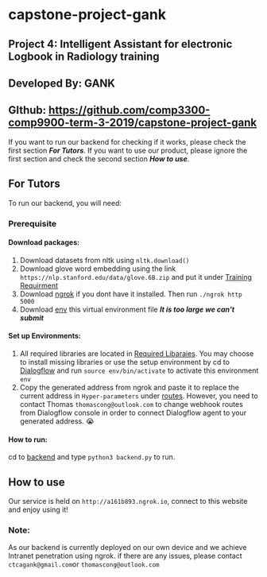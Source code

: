 # capstone-project-gank
Project 4: Intelligent Assistant for electronic Logbook in Radiology training
----------------
Developed By: GANK
-----------------
GIthub: https://github.com/comp3300-comp9900-term-3-2019/capstone-project-gank
-----------------
If you want to run our backend for checking if it works, please check the first section ***For Tutors***.
If you want to use our product, please ignore the first section and check the second section ***How to use***.
## For Tutors
To run our backend, you will need:
### Prerequisite
#### Download packages:
1. Download datasets from nltk using `nltk.download()`
2. Download glove word embedding using the link  `https://nlp.stanford.edu/data/glove.6B.zip` and put it under [Training Requirment](./backend/app/training_requirements/)
3. Download [ngrok](https://ngrok.com/) if you dont have it installed. Then run `./ngrok http 5000`
4. Download [env](./Dialogflow/env) this virtual environment file ***It is too large we can't submit***
#### Set up Environments:
1. All required libraries are located in [Required Libaraies](./requirements.txt). You may choose to install missing libraries or use the setup environment by cd to [Dialogflow](./Dialogflow/) and run `source env/bin/activate` to activate this environment `env`
2. Copy the generated address from ngrok and paste it to replace the current address in `Hyper-parameters` under [routes](./backend/app/routes.py). However, you need to contact Thomas `thomascong@outlook.com` to change webhook routes from Dialogflow console in order to connect Dialogflow agent to your generated address. :sob:
#### How to run:
cd to [backend](./backend) and type `python3 backend.py` to run.

## How to use
Our service is held on `http://a161b893.ngrok.io`, connect to this website and enjoy using it!
### Note:
As our backend is currently deployed on our own device and we achieve Intranet penetration using ngrok. if there are any issues, please contact `ctcagank@gmail.com`or `thomascong@outlook.com` 
